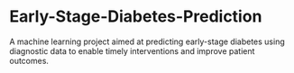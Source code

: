 # Early-Stage-Diabetes-Prediction
A machine learning project aimed at predicting early-stage diabetes using diagnostic data to enable timely interventions and improve patient outcomes.
